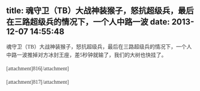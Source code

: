 title: 魂守卫（TB）大战神装猴子，怒抗超级兵，最后在三路超级兵的情况下，一个人中路一波
date: 2013-12-07 14:55:48
---

<p>
	<span style="color:#333333;font-family:微软雅黑;font-size:14px;line-height:22px;background-color:#FFFFFF;">魂守卫（TB）大战神装猴子，怒抗超级兵，最后在三路超级兵的情况下，一个人中路一波推掉对方冰封王座，差5秒钟就输了，我们的大树也快挂了。</span>
</p>
<p>
	<span style="color:#333333;font-family:微软雅黑;font-size:14px;line-height:22px;background-color:#FFFFFF;">[attachment]816[/attachment]</span>
</p>
<p>
	<span style="color:#333333;font-family:微软雅黑;font-size:14px;line-height:22px;background-color:#FFFFFF;">[attachment]817[/attachment]<br />
</span>
</p>